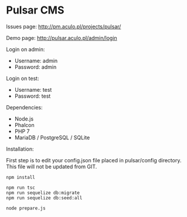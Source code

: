 # Pulsar CMS

Issues page:
http://pm.aculo.pl/projects/pulsar/

Demo page:
http://pulsar.aculo.pl/admin/login

Login on admin:
- Username: admin
- Password: admin

Login on test:
- Username: test
- Password: test

Dependencies:
- Node.js
- Phalcon
- PHP 7
- MariaDB / PostgreSQL / SQLite

Installation:

First step is to edit your config.json file placed in pulsar/config directory.
This file will not be updated from GIT.

    npm install

    npm run tsc
    npm run sequelize db:migrate
    npm run sequelize db:seed:all

    node prepare.js
